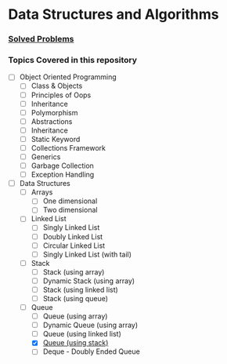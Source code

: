 # Data Structures and Algorithms

### [Solved Problems](./src/problemSolving/Questions.md)

### Topics Covered in this repository
- [ ] Object Oriented Programming
  - [ ] Class & Objects
  - [ ] Principles of Oops
  - [ ] Inheritance
  - [ ] Polymorphism
  - [ ] Abstractions
  - [ ] Inheritance
  - [ ] Static Keyword
  - [ ] Collections Framework
  - [ ] Generics
  - [ ] Garbage Collection
  - [ ] Exception Handling
- [ ] Data Structures
  - [ ] Arrays
    - [ ] One dimensional
    - [ ] Two dimensional
  - [ ] Linked List
    - [ ] Singly Linked List
    - [ ] Doubly Linked List
    - [ ] Circular Linked List
    - [ ] Singly Linked List (with tail)
  - [ ] Stack
    - [ ] Stack (using array)
    - [ ] Dynamic Stack (using array)
    - [ ] Stack (using linked list)
    - [ ] Stack (using queue)
  - [ ] Queue
    - [ ] Queue (using array)
    - [ ] Dynamic Queue (using array)
    - [ ] Queue (using linked list)
    - [x] [Queue (using stack)](src/dataStructures/QueueUsingStacks.java)
    - [ ] Deque - Doubly Ended Queue
